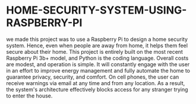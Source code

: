 # HOME-SECURITY-SYSTEM-USING-RASPBERRY-PI
we made this project was to use a Raspberry Pi to design a home security
system. Hence, even when people are away from home, it helps them feel secure
about their home. This project is entirely built on the most recent Raspberry Pi 3b+
model, and Python is the coding language. Overall costs are modest, and operation is
simple. It will constantly engage with the user in an effort to improve energy
management and fully automate the home to guarantee privacy, security, and comfort.
On cell phones, the user can receive warnings via email at any time and from any
location. As a result, the system's architecture effectively blocks access for any
stranger trying to enter the house.

